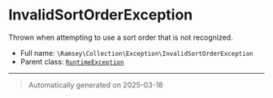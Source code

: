 
# InvalidSortOrderException

Thrown when attempting to use a sort order that is not recognized.



* Full name: `\Ramsey\Collection\Exception\InvalidSortOrderException`
* Parent class: [`RuntimeException`](../../../RuntimeException.md)






***
> Automatically generated on 2025-03-18
